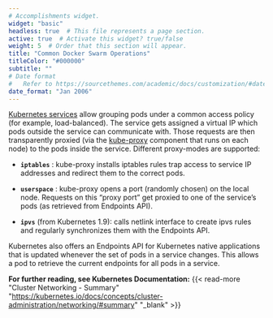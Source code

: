 ```yaml
---
# Accomplishments widget.
widget: "basic"  
headless: true  # This file represents a page section.
active: true  # Activate this widget? true/false
weight: 5  # Order that this section will appear.
title: "Common Docker Swarm Operations"
titleColor: "#000000"
subtitle: ""
# Date format
#   Refer to https://sourcethemes.com/academic/docs/customization/#date-format
date_format: "Jan 2006"
---
```



[Kubernetes services](/display/containers/kubernetes+services) allow grouping pods under a common access policy (for example, load-balanced). The service gets assigned a virtual IP which pods outside the service can communicate with. Those requests are then transparently proxied (via the  [kube-proxy](https://kubernetes.io/docs/reference/generated/kube-proxy/) component that runs on each node) to the pods inside the service. Different proxy-modes are supported:


*   **`iptables`** : kube-proxy installs iptables rules trap access to service IP addresses and redirect them to the correct pods. 

*   **`userspace`** : kube-proxy opens a port (randomly chosen) on the local node. Requests on this “proxy port” get proxied to one of the service’s pods (as retrieved from Endpoints API). 

*   **`ipvs`**  (from Kubernetes 1.9): calls netlink interface to create ipvs rules and regularly synchronizes them with the Endpoints API. 

Kubernetes also offers an Endpoints API for Kubernetes native applications that is updated whenever the set of pods in a service changes. This allows a pod to retrieve the current endpoints for all pods in a service.


**For further reading, see Kubernetes Documentation:** {{< read-more "Cluster Networking - Summary" "https://kubernetes.io/docs/concepts/cluster-administration/networking/#summary" "_blank"  >}}

